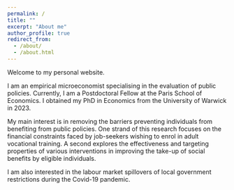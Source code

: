 ```yaml
---
permalink: /
title: ""
excerpt: "About me"
author_profile: true
redirect_from: 
  - /about/
  - /about.html
---
```


Welcome to my personal website.  

I am an empirical microeconomist specialising in the evaluation of public policies. Currently, I am a Postdoctoral Fellow at the Paris School of Economics. I obtained my PhD in Economics from the University of Warwick in 2023.

My main interest is in removing the barriers preventing individuals from benefiting from public policies. One strand of this research focuses on the financial constraints faced by job-seekers wishing to enrol in adult vocational training. A second explores the effectiveness and targeting properties of various interventions in improving the take-up of social benefits by eligible individuals.

I am also interested in the labour market spillovers of local government restrictions during the Covid-19 pandemic.


